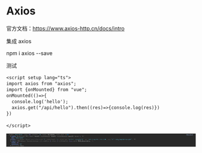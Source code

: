 # Axios

官方文档：<https://www.axios-http.cn/docs/intro>

集成 axios

npm i axios --save

测试
```vue
<script setup lang="ts">
import axios from "axios";
import {onMounted} from "vue";
onMounted(()=>{
  console.log('hello');
  axios.get("/api/hello").then((res)=>{console.log(res)})
})

</script>
```

![alt text](img/image.png)
